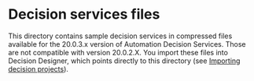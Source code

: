 # Decision services files

This directory contains sample decision services in compressed files available for the 20.0.3.x version of Automation Decision Services. Those are not compatible with version 20.0.2.X.  You import these files into Decision Designer, which points directly to this directory (see [Importing decision projects](https://www.ibm.com/support/knowledgecenter/SSYHZ8_20.0.x/com.ibm.dba.aid/topics/tsk_import_projects.html)).
